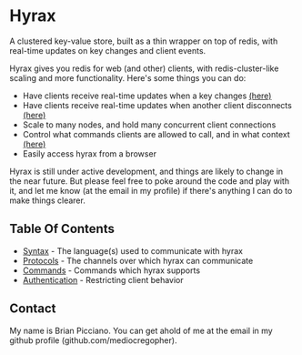 # Hyrax

A clustered key-value store, built as a thin wrapper on top of redis, with
real-time updates on key changes and client events.

Hyrax gives you redis for web (and other) clients, with redis-cluster-like
scaling and more functionality. Here's some things you can do:

* Have clients receive real-time updates when a key changes [(here)][mon]
* Have clients receive real-time updates when another client disconnects
  [(here)][ekg]
* Scale to many nodes, and hold many concurrent client connections
* Control what commands clients are allowed to call, and in what context
  [(here)][auth]
* Easily access hyrax from a browser

Hyrax is still under active development, and things are likely to change in the
near future. But please feel free to poke around the code and play with it, and
let me know (at the email in my profile) if there's anything I can do to make
things clearer.

## Table Of Contents

* [Syntax][syntax] - The language(s) used to communicate with hyrax
* [Protocols][proto] - The channels over which hyrax can communicate
* [Commands][commands] - Commands which hyrax supports
* [Authentication][auth] - Restricting client behavior

## Contact

My name is Brian Picciano. You can get ahold of me at the email in my github
profile (github.com/mediocregopher).

[mon]: /doc/commands/mon.md
[ekg]: /doc/commands/ekg.md
[auth]: /doc/auth.md
[syntax]: /doc/syntax.md
[proto]: /doc/proto.md
[commands]: /doc/commands/commands.md


